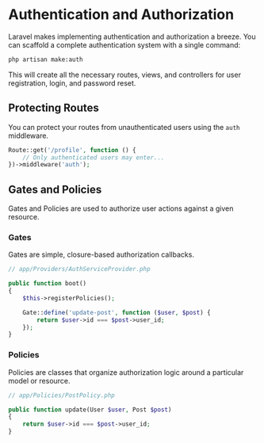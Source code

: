 # Authentication and Authorization

Laravel makes implementing authentication and authorization a breeze. You can scaffold a complete authentication system with a single command:

```bash
php artisan make:auth
```

This will create all the necessary routes, views, and controllers for user registration, login, and password reset.

## Protecting Routes

You can protect your routes from unauthenticated users using the `auth` middleware.

```php
Route::get('/profile', function () {
    // Only authenticated users may enter...
})->middleware('auth');
```

## Gates and Policies

Gates and Policies are used to authorize user actions against a given resource.

### Gates

Gates are simple, closure-based authorization callbacks.

```php
// app/Providers/AuthServiceProvider.php

public function boot()
{
    $this->registerPolicies();

    Gate::define('update-post', function ($user, $post) {
        return $user->id === $post->user_id;
    });
}
```

### Policies

Policies are classes that organize authorization logic around a particular model or resource.

```php
// app/Policies/PostPolicy.php

public function update(User $user, Post $post)
{
    return $user->id === $post->user_id;
}
```
